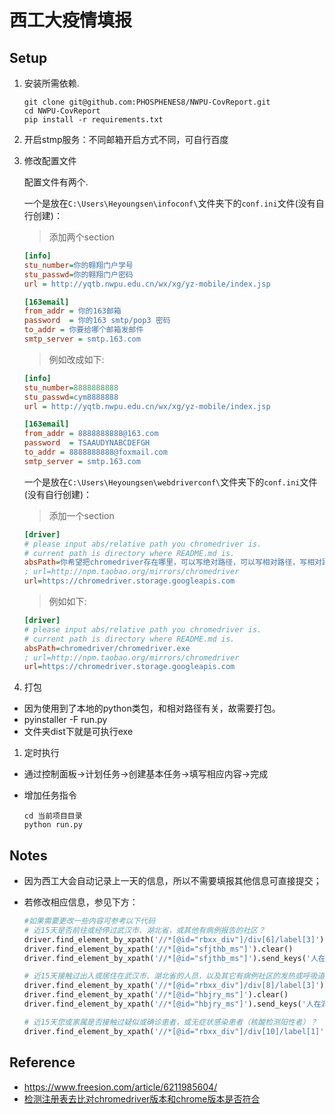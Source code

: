 # 西工大疫情填报

## Setup

1. 安装所需依赖.
    
    ```shell
    git clone git@github.com:PHOSPHENES8/NWPU-CovReport.git
    cd NWPU-CovReport
    pip install -r requirements.txt
    ```
2. 开启stmp服务：不同邮箱开启方式不同，可自行百度
   
3. 修改配置文件
   
   配置文件有两个.
   
   一个是放在`C:\Users\Heyoungsen\infoconf\`文件夹下的`conf.ini`文件(没有自行创建)：
   > 添加两个section
    ```ini
    [info]
    stu_number=你的翱翔门户学号
    stu_passwd=你的翱翔门户密码
    url = http://yqtb.nwpu.edu.cn/wx/xg/yz-mobile/index.jsp
    
    [163email]
    from_addr = 你的163邮箱
    password  = 你的163 smtp/pop3 密码
    to_addr = 你要给哪个邮箱发邮件
    smtp_server = smtp.163.com
    ```
    > 例如改成如下:
    ```ini
    [info]
    stu_number=8888888888
    stu_passwd=cym8888888
    url = http://yqtb.nwpu.edu.cn/wx/xg/yz-mobile/index.jsp

    [163email]
    from_addr = 8888888888@163.com
    password  = TSAAUDYNABCDEFGH
    to_addr = 8888888888@foxmail.com
    smtp_server = smtp.163.com
    ```

    一个是放在`C:\Users\Heyoungsen\webdriverconf\`文件夹下的`conf.ini`文件(没有自行创建)：
    > 添加一个section
    ```ini
    [driver]
    # please input abs/relative path you chromedriver is.
    # current path is directory where README.md is.
    absPath=你希望把chromedriver存在哪里，可以写绝对路径，可以写相对路径，写相对路径的话，当前路径为该项目根目录。
    ; url=http://npm.taobao.org/mirrors/chromedriver
    url=https://chromedriver.storage.googleapis.com
    ```
    > 例如如下:
    ```ini
    [driver]
    # please input abs/relative path you chromedriver is.
    # current path is directory where README.md is.
    absPath=chromedriver/chromedriver.exe
    ; url=http://npm.taobao.org/mirrors/chromedriver
    url=https://chromedriver.storage.googleapis.com
    ```

4. 打包

* 因为使用到了本地的python类包，和相对路径有关，故需要打包。
* pyinstaller -F run.py
* 文件夹dist下就是可执行exe

1. 定时执行

- 通过控制面板→计划任务→创建基本任务→填写相应内容→完成
- 增加任务指令
  
    ```shell
    cd 当前项目目录
    python run.py
    ```

## Notes

- 因为西工大会自动记录上一天的信息，所以不需要填报其他信息可直接提交；

- 若修改相应信息，参见下方：

  ```python
  #如果需要更改一些内容可参考以下代码
  # 近15天是否前往或经停过武汉市、湖北省，或其他有病例报告的社区？
  driver.find_element_by_xpath('//*[@id="rbxx_div"]/div[6]/label[3]').click()
  driver.find_element_by_xpath('//*[@id="sfjthb_ms"]').clear()
  driver.find_element_by_xpath('//*[@id="sfjthb_ms"]').send_keys('人在湖北')
  
  # 近15天接触过出入或居住在武汉市、湖北省的人员，以及其它有病例社区的发热或呼吸道症状患者？
  driver.find_element_by_xpath('//*[@id="rbxx_div"]/div[8]/label[3]').click()
  driver.find_element_by_xpath('//*[@id="hbjry_ms"]').clear()
  driver.find_element_by_xpath('//*[@id="hbjry_ms"]').send_keys('人在湖北')
  
  # 近15天您或家属是否接触过疑似或确诊患者，或无症状感染患者（核酸检测阳性者）？
  driver.find_element_by_xpath('//*[@id="rbxx_div"]/div[10]/label[1]').click()
  ```

## Reference

- https://www.freesion.com/article/6211985604/
- [检测注册表去比对chromedriver版本和chrome版本是否符合](https://gitee.com/z417/selenium-webdriver-manager)